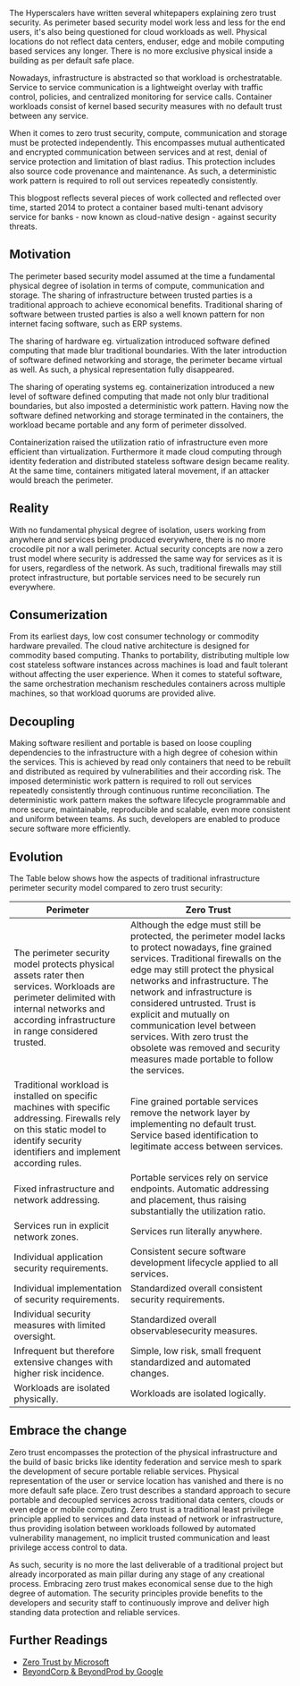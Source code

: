 The Hyperscalers have written several whitepapers explaining zero trust security. As perimeter based security model work less and less for the end users, it's also being questioned for cloud workloads as well. Physical locations do not reflect data centers, enduser, edge and mobile computing based services any longer. There is no more exclusive physical inside a building as per default safe place.

Nowadays, infrastructure is abstracted so that workload is orchestratable. Service to service communication is a lightweight overlay with traffic control, policies, and centralized monitoring for service calls. Container workloads consist of kernel based security measures with no default trust between any service.

When it comes to zero trust security, compute, communication and storage must be protected independently. This encompasses mutual authenticated and encrypted communication between services and at rest, denial of service protection and limitation of blast radius. This protection includes also source code provenance and maintenance. As such, a deterministic work pattern is required to roll out services repeatedly consistently.

This blogpost reflects several pieces of work collected and reflected over time, started 2014 to protect a container based multi-tenant advisory service for banks - now known as cloud-native design - against security threats.

## Motivation

The perimeter based security model assumed at the time a fundamental physical degree of isolation in terms of compute, communication and storage. The sharing of infrastructure between trusted parties is a traditional approach to achieve economical benefits. Traditional sharing of software between trusted parties is also a well known pattern for non internet facing software, such as ERP systems.

The sharing of hardware eg. virtualization introduced software defined computing that made blur traditional boundaries. With the later introduction of software defined networking and storage, the perimeter became virtual as well. As such, a physical representation fully disappeared.

The sharing of operating systems eg. containerization introduced a new level of software defined computing that made not only blur traditional boundaries, but also imposted a deterministic work pattern. Having now the software defined networking and storage terminated in the containers, the workload became portable and any form of perimeter dissolved.

Containerization raised the utilization ratio of infrastructure even more efficient than virtualization. Furthermore it made cloud computing through identity federation and distributed stateless software design became reality. At the same time, containers mitigated lateral movement, if an attacker would breach the perimeter.

## Reality
With no fundamental physical degree of isolation, users working from anywhere and services being produced everywhere, there is no more crocodile pit nor a wall perimeter. Actual security concepts are now a zero trust model where security is addressed the same way for services as it is for users, regardless of the network. As such, traditional firewalls may still protect infrastructure, but portable services need to be securely run everywhere.

## Consumerization
From its earliest days, low cost consumer technology or commodity hardware prevailed. The cloud native architecture is designed for commodity based computing. Thanks to portability, distributing multiple low cost stateless software instances across machines is load and fault tolerant without affecting the user experience. When it comes to stateful software, the same orchestration mechanism reschedules containers across multiple machines, so that workload quorums are provided alive.

## Decoupling
Making software resilient and portable is based on loose coupling dependencies to the infrastructure with a high degree of cohesion within the services. This is achieved by read only containers that need to be rebuilt and distributed as required by vulnerabilities and their according risk. The imposed deterministic work pattern is required to roll out services repeatedly consistently through continuous runtime reconciliation. The deterministic work pattern makes the software lifecycle programmable and more secure, maintainable, reproducible and scalable, even more consistent and uniform between teams. As such, developers are enabled to produce secure software more efficiently.

## Evolution
The Table below shows how the aspects of traditional infrastructure perimeter security model compared to zero trust security:

|Perimeter|Zero Trust|
|--- |--- |
|The perimeter security model protects physical assets rater then services. Workloads are perimeter delimited with internal networks and according infrastructure in range considered trusted.|Although the edge must still be protected, the perimeter model lacks to protect nowadays, fine grained services. Traditional firewalls on the edge may still protect the physical networks and infrastructure. The network and infrastructure is considered untrusted. Trust is explicit and mutually on communication level between services. With zero trust the obsolete was removed and security measures made portable to follow the services.|
|Traditional workload is installed on specific machines with specific addressing. Firewalls rely on this static model to identify security identifiers and implement according rules.|Fine grained portable services remove the network layer by implementing no default trust. Service based identification to legitimate access between services.|
|Fixed infrastructure and network addressing.|Portable services rely on service endpoints. Automatic addressing and placement, thus raising substantially the utilization ratio.|
|Services run in explicit network zones.|Services run literally anywhere.|
|Individual application security requirements.|Consistent secure software development lifecycle applied to all services.|
|Individual implementation of security requirements.|Standardized overall consistent security requirements.|
|Individual security measures with limited oversight.|Standardized overall observablesecurity measures.|
|Infrequent but therefore extensive changes with higher risk incidence.|Simple, low risk, small frequent standardized and automated changes.|
|Workloads are isolated physically.|Workloads are isolated logically.|

## Embrace the change

Zero trust encompasses the protection of the physical infrastructure and the build of basic bricks like identity federation and service mesh to spark the development of secure portable reliable services. Physical representation of the user or service location has vanished and there is no more default safe place. Zero trust describes a standard approach to secure portable and decoupled services across traditional data centers, clouds or even edge or mobile computing. Zero trust is a traditional least privilege principle applied to services and data instead of network or infrastructure, thus providing isolation between workloads followed by automated vulnerability management, no implicit trusted communication and least privilege access control to data. 

As such, security is no more the last deliverable of a traditional project but already incorporated as main pillar during any stage of any creational process. Embracing zero trust makes economical sense due to the high degree of automation. The security principles provide benefits to the developers and security staff to continuously improve and deliver high standing data protection and reliable services.

## Further Readings

*   [Zero Trust by Microsoft](https://www.microsoft.com/en-us/security/business/zero-trust)
*   [BeyondCorp & BeyondProd by Google](https://cloud.google.com/beyondcorp)
